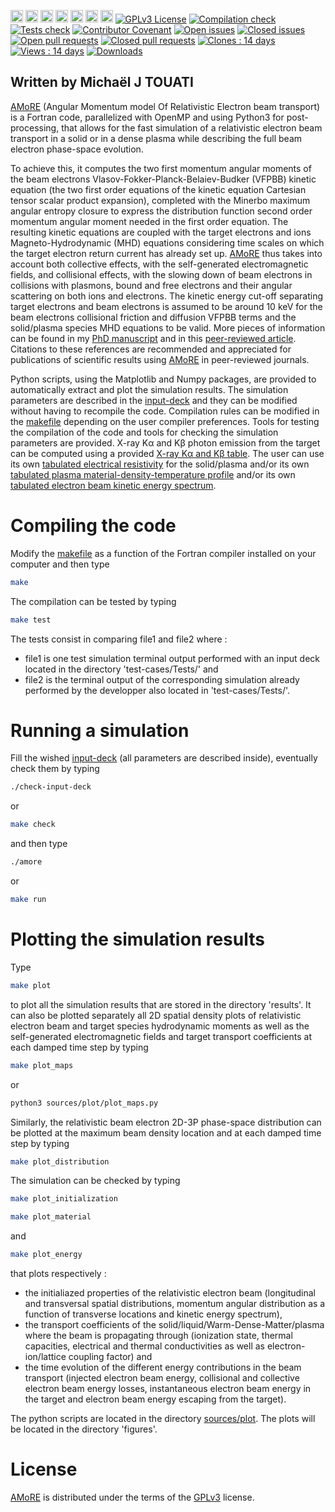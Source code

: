 [<img src='https://img.shields.io/badge/Fortran-%23734F96.svg?style=for-the-badge&logo=fortran&logoColor=white' height="20">](https://fortran-lang.org/)
[<img src='https://img.shields.io/badge/GNU%20Make-black?style=for-the-badge&logo=gnu&logoColor=#7D929E' height="20">](https://www.gnu.org/software/make/)
[<img src='https://img.shields.io/badge/shell_script-%23121011.svg?style=for-the-badge&logo=gnu-bash&logoColor=white' height="20">](https://www.gnu.org/software/bash/)
[<img src='https://img.shields.io/badge/python-3670A0?style=for-the-badge&logo=python&logoColor=ffdd54' height="20">](https://www.python.org/)
[<img src='https://img.shields.io/badge/numpy-%23013243.svg?style=for-the-badge&logo=numpy&logoColor=white' height="20">](https://numpy.org/)
[<img src='https://matplotlib.org/_static/logo2_compressed.svg' height="20">](https://matplotlib.org/stable/index.html#)
[<img src='https://img.shields.io/badge/latex-%23008080.svg?style=for-the-badge&logo=latex&logoColor=white' height="20">](https://www.latex-project.org//)
[![GPLv3 License](https://img.shields.io/badge/License-GPLv3-blue.svg)](https://www.gnu.org/licenses/gpl-3.0)
[![Compilation check](https://github.com/michaeltouati/AMoRE/actions/workflows/compilation.yml/badge.svg?branch=master)](https://github.com/michaeltouati/AMoRE/actions/workflows/compilation.yml)
[![Tests check](https://github.com/michaeltouati/AMoRE/actions/workflows/tests.yml/badge.svg?branch=master)](https://github.com/michaeltouati/AMoRE/actions/workflows/tests.yml)
[![Contributor Covenant](https://img.shields.io/badge/Contributor%20Covenant-v2.0%20adopted-ff69b4.svg)](CODE_OF_CONDUCT.md)
[![Open issues](https://img.shields.io/github/issues/michaeltouati/AMoRE)](https://github.com/michaeltouati/AMoRE/issues)
[![Closed issues](https://img.shields.io/github/issues-closed/michaeltouati/AMoRE)](https://github.com/michaeltouati/AMoRE/issues)
[![Open pull requests](https://img.shields.io/github/issues-pr/michaeltouati/AMoRE)](https://github.com/michaeltouati/AMoRE/pulls)
[![Closed pull requests](https://img.shields.io/github/issues-pr-closed/michaeltouati/AMoRE)](https://github.com/michaeltouati/AMoRE/pulls)
[![Clones : 14 days](https://img.shields.io/badge/dynamic/json?color=success&label=Clones%20(<15%20days)&query=count&url=https://github.com/michaeltouati/AMoRE/blob/master/.github/clone.json?raw=True&logo=github)](https://github.com/michaeltouati/AMoRE/actions/workflows/clones.yml)
[![Views : 14 days](https://img.shields.io/badge/dynamic/json?color=success&label=Clones%20(<15%20days)&query=count&url=https://github.com/michaeltouati/AMoRE/blob/master/.github/view.json?raw=True&logo=github)](https://github.com/michaeltouati/AMoRE/actions/workflows/views.yml)
[![Downloads](https://img.shields.io/github/downloads/michaeltouati/AMoRE/total)](https://github.com/michaeltouati/AMoRE/releases)
<!-- ![My Stats](https://github-readme-stats.vercel.app/api?username=michaeltouati&show_icons=true) -->

## Written by Michaël J TOUATI

[AMoRE](https://github.com/michaeltouati/AMoRE) (Angular Momentum model Of Relativistic Electron beam transport) is a Fortran code, parallelized with OpenMP and using Python3 for post-processing, that allows for the fast simulation of a relativistic electron beam transport in a solid or in a dense plasma while describing the full beam electron phase-space evolution. 

To achieve this, it computes the two first momentum angular moments of the beam electrons Vlasov-Fokker-Planck-Belaiev-Budker (VFPBB) kinetic equation (the two first order equations of the kinetic equation Cartesian tensor scalar product expansion), completed with the Minerbo maximum angular entropy closure to express the distribution function second order momentum angular moment needed in the first order equation. The resulting kinetic equations are coupled with the target electrons and ions Magneto-Hydrodynamic (MHD) equations considering time scales on which the target electron return current has already set up. [AMoRE](https://github.com/michaeltouati/AMoRE) thus takes into account both collective effects, with the self-generated electromagnetic fields, and collisional effects, with the slowing down of beam electrons in collisions with plasmons, bound and free electrons and their angular scattering on both ions and electrons. The kinetic energy cut-off separating target electrons and beam electrons is assumed to be around 10 keV for the beam electrons collisional friction and diffusion VFPBB terms and the solid/plasma species MHD equations to be valid. More pieces of information can be found in my [PhD manuscript](https://tel.archives-ouvertes.fr/tel-01238782/document) and in this [peer-reviewed article](https://iopscience.iop.org/article/10.1088/1367-2630/16/7/073014/pdf). Citations to these references are recommended and appreciated for publications of scientific results using [AMoRE](https://github.com/michaeltouati/AMoRE) in peer-reviewed journals. 

Python scripts, using the Matplotlib and Numpy packages, are provided to automatically extract and plot the simulation results. The simulation parameters are described in the [input-deck](https://github.com/michaeltouati/AMoRE/blob/main/input-deck) and they can be modified without having to recompile the code. Compilation rules can be modified in the [makefile](https://github.com/michaeltouati/AMoRE/blob/main/makefile) depending on the user compiler preferences. Tools for testing the compilation of the code and tools for checking the simulation parameters are provided. X-ray Kα and Kβ photon emission from the target can be computed using a provided [X-ray Kα and Kβ table](https://github.com/michaeltouati/AMoRE/blob/master/sources/data/Kalpha_tab.dat). The user can use its own [tabulated electrical resistivity](https://github.com/michaeltouati/AMoRE/blob/master/sources/user/resistivity_tab.dat) for the solid/plasma and/or its own [tabulated plasma material-density-temperature profile](https://github.com/michaeltouati/AMoRE/blob/master/sources/user/plasma_tab.dat) and/or its own [tabulated electron beam kinetic energy spectrum](https://github.com/michaeltouati/AMoRE/blob/master/sources/user/spectrum_tab.dat).

# Compiling the code

Modify the [makefile](https://github.com/michaeltouati/AMoRE/blob/main/makefile) as a function of the Fortran compiler installed on your computer and then type
```sh
make
```
The compilation can be tested by typing
```sh
make test
```
The tests consist in comparing file1 and file2 where :
* file1 is one test simulation terminal output performed with an input deck located in the directory 'test-cases/Tests/' and
* file2 is the terminal output of the corresponding simulation already performed by the developper also located in 'test-cases/Tests/'.

# Running a simulation

Fill the wished [input-deck](https://github.com/michaeltouati/AMoRE/blob/main/input-deck) (all parameters are described inside), eventually check them by typing
```sh
./check-input-deck
```
or
```sh
make check
```
and then type
```sh
./amore
```
or
```sh
make run
```

# Plotting the simulation results

Type
```sh
make plot
```
to plot all the simulation results that are stored in the directory 'results'. It can also be plotted separately all 2D spatial density plots of relativistic electron beam and target species hydrodynamic moments as well as the self-generated electromagnetic fields and target transport coefficients at each damped time step by typing
```sh
make plot_maps
```
or
```sh
python3 sources/plot/plot_maps.py
```
Similarly, the relativistic beam electron 2D-3P phase-space distribution can be plotted at the maximum beam density location and at each damped time step by typing
```sh
make plot_distribution
```
The simulation can be checked by typing
```sh
make plot_initialization
```
```sh
make plot_material
```
and
```sh
make plot_energy
```
that plots respectively :
* the initialiazed properties of the relativistic electron beam (longitudinal and transversal spatial distributions, momentum angular distribution as a function of transverse locations and kinetic energy spectrum),
* the transport coefficients of the solid/liquid/Warm-Dense-Matter/plasma where the beam is propagating through (ionization state, thermal capacities, electrical and thermal conductivities as well as electron-ion/lattice coupling factor) and 
* the time evolution of the different energy contributions in the beam transport (injected electron beam energy, collisional and collective electron beam energy losses, instantaneous electron beam energy in the target and electron beam energy escaping from the target). 

The python scripts are located in the directory [sources/plot](https://github.com/michaeltouati/AMoRE/tree/main/sources/plot).
The plots will be located in the directory 'figures'.

# License
[AMoRE](https://github.com/michaeltouati/AMoRE) is distributed under the terms of the [GPLv3](https://www.gnu.org/licenses/gpl-3.0.en.html) license. 
